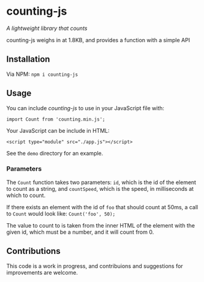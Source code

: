 # counting-js

_A lightweight library that counts_

counting-js weighs in at 1.8KB, and provides a function with a simple API 

## Installation 

Via NPM: `npm i counting-js`

## Usage 

You can include _counting-js_ to use in your JavaScript file with: 

`import Count from 'counting.min.js';`

Your JavaScript can be include in HTML: 

`<script type="module" src="./app.js"></script>`

See the `demo` directory for an example.

### Parameters

The `Count` function takes two parameters: `id`, which is the id of the element to count as a string, and `countSpeed`, which is the speed, in milliseconds at which to count. 

If there exists an element with the id of `foo` that should count at 50ms, a call to `Count` would look like: `Count('foo', 50);`

The value to count to is taken from the inner HTML of the element with the given id, which must be a number, and it will count from 0.

## Contributions 

This code is a work in progress, and contribuions and suggestions for improvements are welcome. 